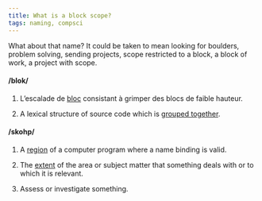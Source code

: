 ```yaml
---
title: What is a block scope?
tags: naming, compsci
---
```

What about that name? It could be taken to mean looking for boulders, problem
solving, sending projects, scope restricted to a block, a block of work,
a project with scope.

#### /blok/

1. L’escalade de [bloc](http://fr.wikipedia.org/wiki/Bloc_(escalade))
   consistant à grimper des blocs de faible hauteur.

2. A lexical structure of source code which is [grouped
   together](https://en.wikipedia.org/wiki/Block_(programming)).

#### /skohp/

1. A [region](http://en.wikipedia.org/wiki/Scope_(computer_science)) of
   a computer program where a name binding is valid.

2. The [extent](https://en.oxforddictionaries.com/definition/scope) of the area
   or subject matter that something deals with or to which it is relevant.

3. Assess or investigate something.

